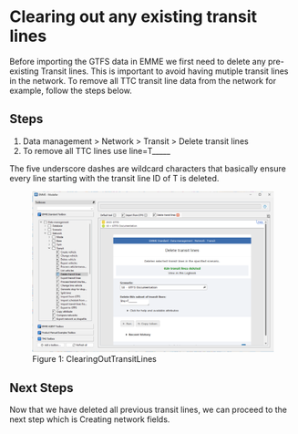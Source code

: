 # Clearing out any existing transit lines

Before importing the GTFS data in EMME we first need to delete any pre-existing Transit lines.
This is important to avoid having mutiple transit lines in the network.
To remove all TTC transit line data from the network for example, follow the steps below.

## Steps
1.	Data management > Network > Transit > Delete transit lines
2.	To remove all TTC lines use line=T_____


The five underscore dashes are wildcard characters that basically ensure every line starting 
with the transit line ID of T is deleted.


<figure>
    <img src="images/ClearingOutTransitLines.png"
            alt="Add Module"/>
    <figcaption text-align="center">Figure 1: ClearingOutTransitLines</figcaption>
</figure>

## Next Steps

Now that we have deleted all previous transit lines, we can proceed to the next step which is Creating network fields.
